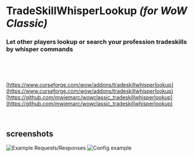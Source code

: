 # **TradeSkillWhisperLookup** *(for WoW Classic)*
### **Let other players lookup or search your profession tradeskills by whisper commands**

&nbsp;

&nbsp;

[https://www.curseforge.com/wow/addons/tradeskillwhisperlookup](https://www.curseforge.com/wow/addons/tradeskillwhisperlookup)
[https://github.com/mwiemarc/wowclassic_tradeskillwhisperlookup](https://github.com/mwiemarc/wowclassic_tradeskillwhisperlookup)

&nbsp;
&nbsp;

## screenshots

![Example Requests/Responses](https://i.imgur.com/clyrzmQ.jpg "Request/Response examples")
![Config example](https://i.imgur.com/ENTlPoT.jpg "Config example")